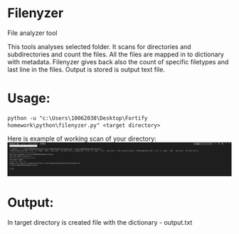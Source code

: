 # Filenyzer
File analyzer tool

This tools analyses selected folder. It scans for directories and subdirectories and count the files. All the files are mapped in to dictionary with metadata. Filenyzer gives back also the count of specific filetypes and last line in the files. Output is stored is output text file. 

# Usage:
```
python -u "c:\Users\10062038\Desktop\Fortify homework\python\filenyzer.py" <target directory> 
```

Here is example of working scan of your directory: 
![alt text](https://github.com/sottlmarek/Filenyzer/blob/master/filenyzer.JPG "Filenyzer working")


# Output: 
In target directory is created file with the dictionary - output.txt
